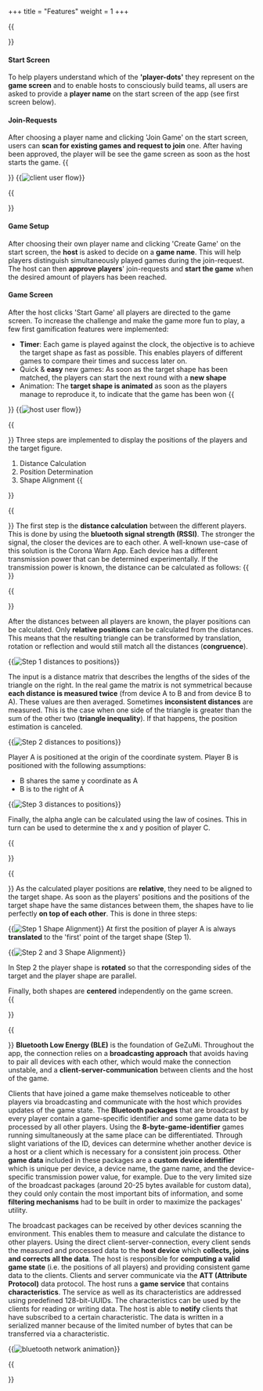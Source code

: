 +++
title = "Features"
weight = 1
+++


{{<section title="Start and Client Screen" >}}

#### Start Screen
To help players understand which of the **'player-dots'** they represent on the **game screen** and to enable hosts to consciously build teams, all users are asked to provide a **player name** on the start screen of the app (see first screen below).


#### Join-Requests
After choosing a player name and clicking 'Join Game' on the start screen, users can **scan for existing games and request to join** one. After having been approved, the player will be see the game screen as soon as the host starts the game.
{{</section>}}
{{<image src="client-flow.svg" alt="client user flow" >}}


{{<section title="Host and Game Screen" >}}
#### Game Setup
After choosing their own player name and clicking 'Create Game' on the start screen, the **host** is asked to decide on a **game name**. This will help players distinguish simultaneously played games during the join-request. The host can then **approve players**' join-requests and **start the game** when the desired amount of players has been reached.

#### Game Screen
After the host clicks 'Start Game' all players are directed to the game screen.
To increase the challenge and make the game more fun to play, a few first gamification features were implemented:
- **Timer**: Each game is played against the clock, the objective is to achieve the target shape as fast as possible. This enables players of different games to compare their times and success later on.
- Quick & **easy** new games: As soon as the target shape has been matched, the players can start the next round with a **new shape**
- Animation: The **target shape is animated** as soon as the players manage to reproduce it, to indicate that the game has been won 
{{</section>}}
{{<image src="host-flow.svg" alt="host user flow" >}}



{{<section title="How does this work?">}}
Three steps are implemented to display the positions of the players and the target figure.

1. Distance Calculation
2. Position Determination
3. Shape Alignment
{{</section>}}

{{<section title="1. Distance Calculation">}}
The first step is the **distance calculation** between the different players. This is done by using the **bluetooth signal strength (RSSI)**. The stronger the signal, the closer the devices are to each other. A well-known use-case of this solution is the Corona Warn App. Each device has a different transmission power that can be determined experimentally. If the transmission power is known, the distance can be calculated as follows: 
{{</section>}}

<script src="https://gist.github.com/lenavollmer/8021bb0bc10247d222fce63e3c8f61ef.js?file=DistanceCalculation.kt"></script>

{{<section title="2. Position Estimation">}}

After the distances between all players are known, the player positions can be calculated. Only **relative positions** can be calculated from the distances. This means that the resulting triangle can be transformed by translation, rotation or reflection and would still match all the distances (**congruence**).

{{<image src="distance-to-position-1.svg" alt="Step 1 distances to positions" >}}

The input is a distance matrix that describes the lengths of the sides of the triangle on the right. In the real game the matrix is not symmetrical because **each distance is measured twice** (from device A to B and from device B to A). These values are then averaged. Sometimes **inconsistent distances** are measured. This is the case when one side of the triangle is greater than the sum of the other two (**triangle inequality**). If that happens, the position estimation is canceled. 

<!-- erklären warum distanzmatrix, werte gemittelt etc. wenn invalide distanzen wird es abgebrochen -->

{{<image src="distance-to-position-2.svg" alt="Step 2 distances to positions" >}}

Player A is positioned at the origin of the coordinate system. Player B is positioned with the following assumptions:
- B shares the same y coordinate as A
- B is to the right of A 


{{<image src="distance-to-position-3.svg" alt="Step 3 distances to positions" >}}

Finally, the alpha angle can be calculated using the law of cosines. This in turn can be used to determine the x and y position of player C. 

{{</section>}}


{{<section title="3. Shape Alignment">}}
As the calculated player positions are **relative**, they need to be aligned to the target shape. As soon as the players' positions and the positions of the target shape have the same distances between them, the shapes have to lie perfectly **on top of each other**.  This is done in three steps:


{{<image src="step-1.svg" alt="Step 1 Shape Alignment" >}}
At first the position of player A is always **translated** to the 'first' point of the target shape (Step 1). 

{{<image src="step-2-3.svg" alt="Step 2 and 3 Shape Alignment" >}}

In Step 2 the player shape is **rotated** so that the corresponding sides of the target and the player shape are parallel. 

Finally, both shapes are **centered** independently on the game screen.  
{{</section>}}

{{<section title="Bluetooth Connection & Sending of Data">}}
**Bluetooth Low Energy (BLE)** is the foundation of GeZuMi. Throughout the app, the connection relies on a **broadcasting approach** that avoids having to pair all devices with each other, which would make the connection unstable, and a **client-server-communication** between clients and the host of the game.

Clients that have joined a game make themselves noticeable to other players via broadcasting and communicate with the host which provides updates of the game state. The **Bluetooth packages** that are broadcast by every player contain a game-specific identifier and some game data to be processed by all other players. Using the **8-byte-game-identifier** games running simultaneously at the same place can be differentiated. Through slight variations of the ID, devices can determine whether another device is a host or a client which is necessary for a consistent join process. Other **game data** included in these packages are a **custom device identifier** which is unique per device, a device name, the game name, and the device-specific transmission power value, for example. Due to the very limited size of the broadcast packages (around 20-25 bytes available for custom data), they could only contain the most important bits of information, and some **filtering mechanisms** had to be built in order to maximize the packages' utility.

The broadcast packages can be received by other devices scanning the environment. This enables them to measure and calculate the distance to other players. Using the direct client-server-connection, every client sends the measured and processed data to the **host device** which **collects, joins and corrects all the data**. The host is responsible for **computing a valid game state** (i.e. the positions of all players) and providing consistent game data to the clients. Clients and server communicate via the **ATT (Attribute Protocol)** data protocol. The host runs a **game service** that contains **characteristics**. The service as well as its characteristics are addressed using predefined 128-bit-UUIDs. The characteristics can be used by the clients for reading or writing data. The host is able to **notify** clients that have subscribed to a certain characteristic. The data is written in a serialized manner because of the limited number of bytes that can be transferred via a characteristic.


{{<image src="bluetooth.gif" alt="bluetooth network animation" >}}

{{</section>}}
